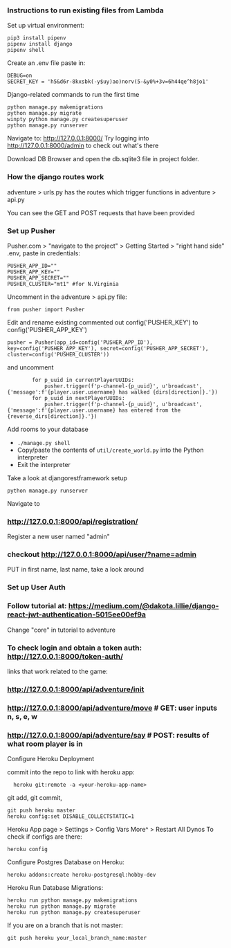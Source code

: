 ### Instructions to run existing files from Lambda

Set up virtual environment:
```
pip3 install pipenv
pipenv install django
pipenv shell
```

Create an .env file
paste in:

```
DEBUG=on
SECRET_KEY = 'h5&d6r-8kxsbk(-y$uy)ao)norv(5-&y0%+3v=6h44qe^h8jo1'
```

Django-related commands to run the first time
```
python manage.py makemigrations
python manage.py migrate
winpty python manage.py createsuperuser
python manage.py runserver
```
Navigate to: http://127.0.0.1:8000/
Try logging into http://127.0.0.1:8000/admin to check out what's there

Download DB Browser and open the db.sqlite3 file in project folder. 

### How the django routes work

adventure > urls.py has the routes which trigger functions in adventure > api.py 

You can see the GET and POST requests that have been provided 

### Set up Pusher

Pusher.com > "navigate to the project" > Getting Started > "right hand side" .env, paste in credentials:
```
PUSHER_APP_ID=""
PUSHER_APP_KEY=""
PUSHER_APP_SECRET=""
PUSHER_CLUSTER="mt1" #for N.Virginia
```
Uncomment in the adventure > api.py file:
```
from pusher import Pusher
```
Edit and rename existing commented out config('PUSHER_KEY') to config('PUSHER_APP_KEY')
```
pusher = Pusher(app_id=config('PUSHER_APP_ID'), key=config('PUSHER_APP_KEY'), secret=config('PUSHER_APP_SECRET'), cluster=config('PUSHER_CLUSTER'))

```
and uncomment
```
        for p_uuid in currentPlayerUUIDs:
            pusher.trigger(f'p-channel-{p_uuid}', u'broadcast', {'message':f'{player.user.username} has walked {dirs[direction]}.'})
        for p_uuid in nextPlayerUUIDs:
            pusher.trigger(f'p-channel-{p_uuid}', u'broadcast', {'message':f'{player.user.username} has entered from the {reverse_dirs[direction]}.'})
```

Add rooms to your database
  * `./manage.py shell`
  * Copy/paste the contents of `util/create_world.py` into the Python interpreter
  * Exit the interpreter

Take a look at djangorestframework setup
```
python manage.py runserver
```
Navigate to 

### http://127.0.0.1:8000/api/registration/

Register a new user named "admin"

### checkout http://127.0.0.1:8000/api/user/?name=admin

PUT in first name, last name, take a look around

### Set up User Auth
### Follow tutorial at: https://medium.com/@dakota.lillie/django-react-jwt-authentication-5015ee00ef9a

Change "core" in tutorial to adventure

### To check login and obtain a token auth: http://127.0.0.1:8000/token-auth/

links that work related to the game: 
### http://127.0.0.1:8000/api/adventure/init
### http://127.0.0.1:8000/api/adventure/move # GET: user inputs n, s, e, w
### http://127.0.0.1:8000/api/adventure/say # POST: results of what room player is in
  
Configure Heroku Deployment

commit into the repo to link with heroku app:
```
  heroku git:remote -a <your-heroku-app-name>
```

git add, git commit, 
  
```
git push heroku master
heroku config:set DISABLE_COLLECTSTATIC=1
```
Heroku App page > Settings > Config Vars
More^ > Restart All Dynos 
To check if configs are there:
```
heroku config
```

Configure Postgres Database on Heroku:
```
heroku addons:create heroku-postgresql:hobby-dev
```
Heroku Run Database Migrations:
```
heroku run python manage.py makemigrations
heroku run python manage.py migrate
heroku run python manage.py createsuperuser
```
If you are on a branch that is not master:
```
git push heroku your_local_branch_name:master
```
